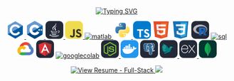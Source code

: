 <!--
At the interview:
* At the end when they ask you if you have any questions, ask them "How do you imagine that my unique skills and character traits will make me excel in this role?". This will make them persuade themselves (i.e., self-persuasion), and make them imagine you as a potential employee instead of merely another applicant.
* After the interview, near the end of their workday (on the same day), send them a short and concise email thanking them for the opportunity while reminding them of your skill set, and emphasizing things you wish you emphasized more during the interview.


what worked well in team leadership, conflict resolution example, brain teaser, technical questions, possibilty to ask questions, refferals, expect an email on Monday, she will forward details,

Work Experience:
Peak Hydromet Solutions
* Node-RED
* XML, CSV Data Parsing
* Chose to use multithreading to reduce the time required for data curation.
* Thingsboard
-->

<div align="center">
<a href="https://git.io/typing-svg"><img src="https://readme-typing-svg.herokuapp.com?font=Menlo&weight=800&size=20&duration=2500&pause=1500&color=F7F7F7&center=true&vCenter=true&repeat=false&random=false&width=435&lines=I+am+Jared+Tweed;Check+my+Wikipedia+contributions;Languages%2FFrameworks%3A" alt="Typing SVG" /></a>
</div>

<!-- C -->
<p align="center"> </a> <a href="https://www.cprogramming.com/" target="_blank" rel="noreferrer"> <img src="https://raw.githubusercontent.com/devicons/devicon/master/icons/c/c-original.svg" alt="c" width="40" height="40"/> </a> 
<!-- C++ -->
<a href="https://www.w3schools.com/cpp/" target="_blank" rel="noreferrer"> <img src="https://raw.githubusercontent.com/devicons/devicon/master/icons/cplusplus/cplusplus-original.svg" alt="cplusplus" width="40" height="40"/> </a> 
<!-- Java -->
<a href="https://www.java.com" target="_blank" rel="noreferrer"> <img src="https://github.com/tandpfun/skill-icons/raw/main/icons/Java-Dark.svg" alt="java" width="40" height="40"/> </a> 
<!-- JavaScript -->
<a href="https://developer.mozilla.org/en-US/docs/Web/JavaScript" target="_blank" rel="noreferrer"> <img src="https://github.com/tandpfun/skill-icons/raw/main/icons/JavaScript.svg" alt="javascript" width="40" height="40"/> </a> 
<!-- MATLAB -->
<a href="https://www.mathworks.com/" target="_blank" rel="noreferrer"> <img src="https://upload.wikimedia.org/wikipedia/commons/2/21/Matlab_Logo.png" alt="matlab" width="40" height="40"/> </a> 
<!-- Python -->
<a href="https://www.python.org" target="_blank" rel="noreferrer"> <img src="https://raw.githubusercontent.com/devicons/devicon/master/icons/python/python-original.svg" alt="python" width="40" height="40"/> </a> 
<!-- TypeScript -->
<a href="https://www.typescriptlang.org/" target="_blank" rel="noreferrer"> <img src="https://github.com/tandpfun/skill-icons/raw/main/icons/TypeScript.svg" alt="typescript" width="40" height="40"/></a>
<!-- HTML -->
<a href="https://developer.mozilla.org/en-US/docs/Web/HTML" target="_blank" rel="noreferrer"> <img src="https://raw.githubusercontent.com/devicons/devicon/master/icons/html5/html5-original.svg" alt="html5" width="40" height="40"/></a>
<!-- CSS -->
<a href="https://developer.mozilla.org/en-US/docs/Web/CSS" target="_blank" rel="noreferrer"> <img src="https://raw.githubusercontent.com/devicons/devicon/master/icons/css3/css3-original.svg" alt="css3" width="40" height="40"/></a>
<!-- R Studio (No direct icon in devicons, using an R logo as a substitute) -->
<a href="https://www.rstudio.com/" target="_blank" rel="noreferrer"> <img src="https://github.com/tandpfun/skill-icons/raw/main/icons/R-Dark.svg" alt="rstudio" width="40" height="40"/></a>
<!-- SQL (Generic SQL icon as SQL is a language, not a specific tech with a logo) -->
<a href="https://www.w3schools.com/sql/" target="_blank" rel="noreferrer"> <img src="https://www.svgrepo.com/show/255832/sql.svg" alt="sql" width="40" height="40"/></a>
<!-- Google Cloud -->
<a href="https://cloud.google.com/" target="_blank" rel="noreferrer"> <img src="https://raw.githubusercontent.com/devicons/devicon/master/icons/googlecloud/googlecloud-original.svg" alt="googlecloud" width="40" height="40"/></a>
<!-- Angular -->
<a href="https://angular.io/" target="_blank" rel="noreferrer"> <img src="https://github.com/tandpfun/skill-icons/raw/main/icons/Angular-Dark.svg" alt="angular" width="40" height="40"/></a>
<!-- Google Colab -->
<a href="https://colab.research.google.com/" target="_blank" rel="noreferrer"><img src="https://colab.research.google.com/img/colab_favicon_256px.png" alt="googlecolab" width="40" height="40"/></a>
<!-- Node.js --> 
<a href="https://nodejs.org/" target="_blank" rel="noreferrer"> <img src="https://github.com/tandpfun/skill-icons/raw/main/icons/NodeJS-Dark.svg" alt="nodejs" width="40" height="40"/> </a>
<!-- Docker -->
<a href="https://hub.docker.com/" target="_blank" rel="noreferrer"><img src="https://github.com/tandpfun/skill-icons/raw/main/icons/Docker.svg" width="40" height="40"/></a>
<!-- PostgreSQL -->
<a href="https://www.postgresql.org/" target="_blank" rel="noreferrer"><img src="https://github.com/tandpfun/skill-icons/raw/main/icons/PostgreSQL-Dark.svg" width="40" height="40"/></a>
<!-- LaTeX -->
<a href="https://www.overleaf.com/" target="_blank" rel="noreferrer"> <img src="https://github.com/tandpfun/skill-icons/raw/main/icons/LaTeX-Dark.svg" width="40" height="40"/> </a>
<!-- Express -->
<a href="https://expressjs.com/" target="_blank" rel="noreferrer"> <img src="https://github.com/tandpfun/skill-icons/raw/main/icons/ExpressJS-Dark.svg" width="40" height="40"/> </a>
<!-- MongoDB -->
<a href="https://www.mongodb.com/" target="_blank" rel="noreferrer"> <img src="https://github.com/tandpfun/skill-icons/raw/main/icons/MongoDB.svg" width="40" height="40"/> </a>

</p>

<p align="center">
  <a href="https://raw.githubusercontent.com/JaredTweed/jaredtweed/main/Full-stack%20Resume.pdf">
    <img src="https://img.shields.io/badge/View_Resume-Full--Stack-blue?style=flat" alt="View Resume - Full-Stack"/>
  </a>
  <img src="https://komarev.com/ghpvc/?username=JaredTweed" onerror="this.style.display='none'"/>
</p>

<!--
<p align="center">
<img src="https://github-readme-stats.vercel.app/api/top-langs?username=JaredTweed&show_icons=true&locale=en&layout=compact" alt="JaredTweed" />
</p>

**JaredTweed/jaredtweed** is a ✨ _special_ ✨ repository because its `README.md` (this file) appears on your GitHub profile.

Here are some ideas to get you started:

- 🔭 I’m currently working on ...
- 🌱 I’m currently learning ...
- 👯 I’m looking to collaborate on ...
- 🤔 I’m looking for help with ...
- 💬 Ask me about ...
- 📫 How to reach me: ...
- 😄 Pronouns: ...
- ⚡ Fun fact: ...
-->
